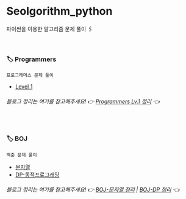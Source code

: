 # Seolgorithm_python
파이썬을 이용한 알고리즘 문제 풀이 🖇

</br>

### 🏷 Programmers
```
프로그래머스 문제 풀이
```
- [Level 1](https://github.com/seolhee2750/Seolgorithm_python/tree/main/Programmers/Level1)
###### 블로그 정리는 여기를 참고해주세요! 👉 [Programmers Lv.1 정리](https://seolhee2750.tistory.com/category/%F0%9F%93%8D%20Problem%20Solving%20-%20Python/%F0%9F%8F%B7%20Programmers%20-%20Lv1) 👈

</br>

### 🏷 BOJ
```
백준 문제 풀이
```
- [문자열](https://github.com/seolhee2750/Seolgorithm_python/tree/main/BOJ/%EB%AC%B8%EC%9E%90%EC%97%B4)
- [DP-동적프로그래밍](https://github.com/seolhee2750/Seolgorithm_python/tree/main/BOJ/DP)
###### 블로그 정리는 여기를 참고해주세요! 👉 [BOJ-문자열 정리](https://seolhee2750.tistory.com/category/%F0%9F%93%8D%20Problem%20Solving%20-%20Python/%F0%9F%94%96%20BOJ%20-%20%EB%AC%B8%EC%9E%90%EC%97%B4) | [BOJ-DP 정리](https://seolhee2750.tistory.com/category/%F0%9F%93%8D%20Problem%20Solving%20-%20Python/%F0%9F%94%96%20BOJ%20-%20DP) 👈
